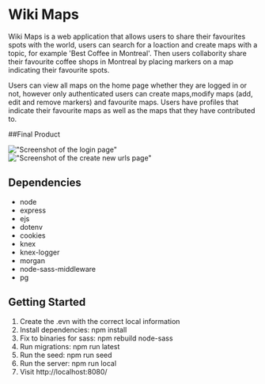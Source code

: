 
# Wiki Maps

Wiki Maps is a web application that allows users to share their favourites spots with the world,
users can search for a loaction and create maps with a topic, for example 'Best Coffee in Montreal'. Then users collabority share their favourite coffee shops in Montreal by placing markers on a map indicating their favourite spots.

Users can view all maps on the home page whether they are logged in or not, however only authenticated users can create maps,modify maps (add, edit and remove markers) and favourite maps. Users have profiles that indicate their favourite maps as well as the maps that they have contributed to.

##Final Product

!["Screenshot of the login page"]()
!["Screenshot of the create new urls page"]()

## Dependencies

- node
- express
- ejs
- dotenv
- cookies
- knex
- knex-logger
- morgan
- node-sass-middleware
- pg

## Getting Started

1. Create the .evn with the correct local information
2. Install dependencies: npm install
3. Fix to binaries for sass: npm rebuild node-sass
4. Run migrations: npm run latest
5. Run the seed: npm run seed
6. Run the server: npm run local
7. Visit http://localhost:8080/

